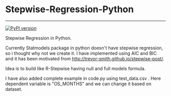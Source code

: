# Stepwise-Regression-Python
---------------------------------------------------------------------------------

[![PyPI version](https://badge.fury.io/py/stepwisereg.svg)](https://badge.fury.io/py/stepwisereg)

Stepwise Regression in Python.

Currently Statmodels package in python doesn't have stepwise regression, so i thought why not we create it. I have implemented using AIC and BIC and it has been motivated from http://trevor-smith.github.io/stepwise-post/.

Idea is to build like R-Stepwise having null and full models formula.

I have also added complete example in code.py using test_data.csv . Here dependent variable is "OS_MONTHS" and we can change it based on dataset.
